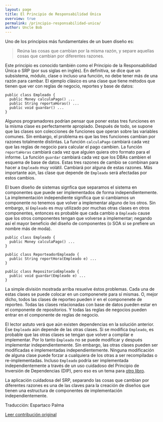 ```yaml
---
layout: page
title: El Principio de Responsabilidad Única
overview: true
permalink: /principio-responsabilidad-unica/
author: Uncle Bob
---
```


Uno de los principios más fundamentales de un buen diseño es:

>Reúna las cosas que cambian por la misma razón, y separe aquellas cosas que cambian por diferentes razones.

Este principio es conocido también como el Principio de la Responsabilidad Única o SRP (por sus siglas en inglés). En definitiva, se dice que un subsistema, módulo, clase o incluso una función, no debe tener más de una razón para cambar. El ejemplo clásico es una clase que tiene métodos que tienen que ver con reglas de negocio, reportes y base de datos:



    public class Empleado {
      public Money calculaPago() ...
      public String reportaHoras() ...
      public void guardar() ...
    }


Algunos programadores podrían pensar que poner estas tres funciones en la misma clase es perfectamente apropiado. Después de todo, se supone que las clases son colecciones de funciones que operan sobre las variables comunes. Sin embargo, el problema es que las tres funciones cambian por razones totalmente distintas. La función `calculaPago` cambiará cada vez que las reglas de negocio para calcular el pago cambien. La función `reportaHoras` cambiará cada vez que alguien quiera otro formato para el informe. La función `guardar` cambiará cada vez que los DBAs cambien el esquema de base de datos. Estas tres razones de cambio se combinan para hacer a `Empleado` muy volátil. Cambiará por alguna de estas razones. Más importante aún, las clase que depende de `Empleado` será afectadas por estos cambios.

El buen diseño de sistemas signfica que separamos el sistema en componentes que puede ser implementados de forma independientemente. La implementación independiente significa que si cambiamos un componente no tenemos que volver a implementar alguno de los otros. Sin embargo, si `Empleado` es muy utilizado por muchas otras clases en otros componentes, entonces es probable que cada cambio a `Empleado` cause que los otros componentes tengan que volverse a implementar; negando así el mayor beneficio del diseño de componentes (o SOA si se prefiere un nombre más de moda).

    public class Empleado {
      public Money calculaPago() ...
    }

    public class ReporteadorEmpleado {
      public String reportHora(Empleado e) ...
    }

    public class RepositorioEmpleado {
      public void guardar(Empleado e) ...
    }


La simple división mostrada arriba resuelve éstos problemas. Cada una de estas clases se puede colocar en un componenete para sí mismas. O, mejor dicho, todos las clases de reporteo pueden ir en el componenete de reporteo. Todas las clases relacionadas con base de datos pueden estar en el componente de repositorios. Y todas las reglas de negocios pueden entrar en el componente de reglas de negocio.

El lector astuto verá que aún existen dependencias en la solución anterior. Ese `Empleado` aún depende de las otras clases. Si se modifica `Empleado`, es probable que las otras clases se tengan que volver a compilar e implementar. Por lo tanto `Empleado` no se puede modificar y después implementar independientemente. Sin embargo, las otras clases pueden ser modificadas e implementadas independientemente. Ninguna modificación de alguna clase puede forzar a cualquiera de los otras a ser recompiladas o re-implementadas. Incluso `Empleado` podría ser implementada independientemente a través de un uso cuidadoso del Principio de Inversión de Dependencias (DIP), pero eso es un tema para [otro libro](http://www.amazon.com/dp/0135974445/).

La aplicación cuidadosa del SRP, separando las cosas que cambian por diferentes razones es una de las claves para la creación de diseños que tienen una estructura de componentes de implementación independientemente.


Traducción: Espartaco Palma

[Leer contribución original](http://programmer.97things.oreilly.com/wiki/index.php/The_Single_Responsibility_Principle)
